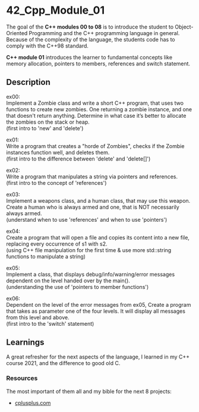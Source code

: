 # 42_Cpp_Module_01

The goal of the **C++ modules 00 to 08** is to introduce the student to Object-Oriented Programming and the C++ programming language in general.
Because of the complexity of the language, the students code has to comply with the C++98 standard.

**C++ module 01** introduces the learner to fundamental concepts like memory allocation, pointers to members, references and switch statement.

## Description

ex00:  
Implement a Zombie class and write a short C++ program, that uses two functions to create new zombies. One returning a zombie instance, and one that doesn't return anything. Determine in what case it’s better to allocate the zombies on the stack or heap.  
(first intro to 'new' and 'delete')

ex01:  
Write a program that creates a "horde of Zombies", checks if the Zombie instances function well, and deletes them.  
(first intro to the difference between 'delete' and 'delete[]')

ex02:  
Write a program that manipulates a string via pointers and references.  
(first intro to the concept of 'references')

ex03:  
Implement a weapons class, and a human class, that may use this weapon. Create a human who is always armed and one, that is NOT necessarily always armed.  
(understand when to use 'references' and when to use 'pointers')

ex04:  
Create a program that will open a file and copies its content into a new file, replacing every occurrence of s1 with s2.  
(using C++ file manipulation for the first time & use more std::string functions to manipulate a string)

ex05:  
Implement a class, that displays debug/info/warning/error messages dependent on the level handed over by the main().  
(understanding the use of 'pointers to member functions')

ex06:  
Dependent on the level of the error messages from ex05, Create a program that takes as parameter one of the four levels. It will display all messages from this level and above.  
(first intro to the 'switch' statement)

## Learnings

A great refresher for the next aspects of the language, I learned in my C++ course 2021, and the difference to good old C.

### Resources

The most important of them all and my bible for the next 8 projects:
* [cplusplus.com](http://www.cplusplus.com/)

